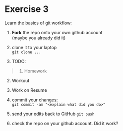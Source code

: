 # Exercise 3

Learn the basics of git workflow:

1. **Fork** the repo onto your own github account  
(maybe you already did it)

2. clone it to your laptop  
`git clone ...`

3. TODO:
> 1. Homework
  2. Workout
  3. Work on Resume 

4. commit your changes:  
`git commit -am "<explain what did you do>"`

5. send your edits back to GitHub
`git push`

6. check the repo on your github account.  Did it work?
